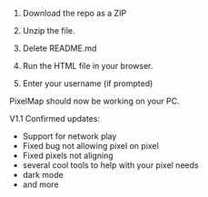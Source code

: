 1. Download the repo as a ZIP

2. Unzip the file.
  
3. Delete README.md

4. Run the HTML file in your browser.

5. Enter your username (if prompted)


PixelMap should now be working on your PC.

V1.1 Confirmed updates:
- Support for network play
- Fixed bug not allowing pixel on pixel
- Fixed pixels not aligning
- several cool tools to help with your pixel needs
- dark mode
- and more
